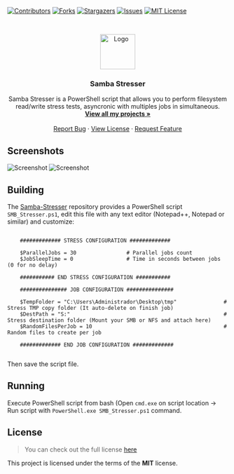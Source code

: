 [![Contributors][contributors-shield]][contributors-url]
[![Forks][forks-shield]][forks-url]
[![Stargazers][stars-shield]][stars-url]
[![Issues][issues-shield]][issues-url]
[![MIT License][license-shield]][license-url]

<br />
<p align="center">
  <a href="https://github.com/PecceG2/Samba-Stresser">
    <img src="https://pecceg2.github.io/Samba-Stresser/logo.png" alt="Logo" width="80" height="80">
  </a>

  <h3 align="center">Samba Stresser</h3>

  <p align="center">
    Samba Stresser is a PowerShell script that allows you to perform filesystem read/write stress tests, asyncronic with multiples jobs in simultaneous.
    <br />
    <a href="https://github.com/PecceG2/"><strong>View all my projects »</strong></a>
    <br />
    <br />
    <a href="https://github.com/PecceG2/Samba-Stresser/issues">Report Bug</a>
    ·
    <a href="https://github.com/PecceG2/Samba-Stresser/blob/master/LICENSE.md">View License</a>
    ·
    <a href="https://github.com/PecceG2/Samba-Stresser/issues">Request Feature</a>
  </p>
</p>

## Screenshots ##
![Screenshot](https://pecceg2.github.io/Samba-Stresser/graph_network01.png)
![Screenshot](https://pecceg2.github.io/Samba-Stresser/random_files.png)

## Building

The [Samba-Stresser](https://github.com/PecceG2/Samba-Stresser) repository provides a PowerShell script `SMB_Stresser.ps1`, edit this file with any text editor (Notepad++, Notepad or similar) and customize:


```SMB_Stresser

	############# STRESS CONFIGURATION #############

	$ParallelJobs = 30                # Parallel jobs count
	$JobSleepTime = 0                 # Time in seconds between jobs (0 for no delay)

	########### END STRESS CONFIGURATION ###########
	
	############### JOB CONFIGURATION ###############

    $TempFolder = "C:\Users\Administrador\Desktop\tmp"               # Stress TMP copy folder (It auto-delete on finish job)
    $DestPath = "S:"                                                 # Stress destination folder (Mount your SMB or NFS and attach here)
    $RandomFilesPerJob = 10                                          # Random files to create per job

    ############# END JOB CONFIGURATION #############
	
```

Then save the script file.


## Running
Execute PowerShell script from bash (Open `cmd.exe` on script location -> Run script with `PowerShell.exe SMB_Stresser.ps1` command.


## License
>You can check out the full license [here](https://github.com/PecceG2/Samba-Stresser/blob/master/LICENSE.md)

This project is licensed under the terms of the **MIT** license.

[contributors-shield]: https://img.shields.io/github/contributors/PecceG2/Samba-Stresser.svg?style=flat-square
[contributors-url]: https://github.com/PecceG2/Samba-Stresser/graphs/contributors
[forks-shield]: https://img.shields.io/github/forks/PecceG2/Samba-Stresser.svg?style=flat-square
[forks-url]: https://github.com/PecceG2/Samba-Stresser/network/members
[stars-shield]: https://img.shields.io/github/stars/PecceG2/Samba-Stresser.svg?style=flat-square
[stars-url]: https://github.com/PecceG2/Samba-Stresser/stargazers
[issues-shield]: https://img.shields.io/github/issues/PecceG2/Samba-Stresser.svg?style=flat-square
[issues-url]: https://github.com/PecceG2/Samba-Stresser/issues
[license-shield]: https://img.shields.io/github/license/PecceG2/Samba-Stresser.svg?style=flat-square
[license-url]: https://github.com/PecceG2/Samba-Stresser/blob/master/LICENSE.md